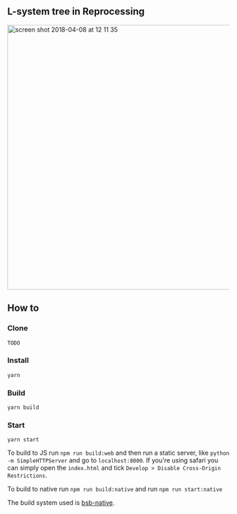 L-system tree in Reprocessing
---
<img width="600" alt="screen shot 2018-04-08 at 12 11 35" src="https://user-images.githubusercontent.com/12150276/38467034-7275ed62-3b2a-11e8-997c-e64011cc9269.png">

## How to

### Clone
```
TODO
```

### Install
```
yarn
```

### Build
```
yarn build
```

### Start
```
yarn start
```

To build to JS run `npm run build:web` and then run a static server, like `python -m SimpleHTTPServer` and go to `localhost:8000`. If you're using safari you can simply open the `index.html` and tick `Develop > Disable Cross-Origin Restrictions`.

To build to native run `npm run build:native` and run `npm run start:native`

The build system used is [bsb-native](https://github.com/bsansouci/bsb-native).
